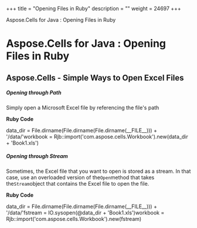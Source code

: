 +++
title = "Opening Files in Ruby" 
description = "" 
weight = 24697 
+++

Aspose.Cells for Java : Opening Files in Ruby  

# Aspose.Cells for Java : Opening Files in Ruby


## Aspose.Cells - Simple Ways to Open Excel Files

##### Opening through Path

Simply open a Microsoft Excel file by referencing the file's path

**Ruby Code**

data\_dir = File.dirname(File.dirname(File.dirname(\_\_FILE\_\_))) + '/data/'workbook = Rjb::import('com.aspose.cells.Workbook').new(data\_dir + 'Book1.xls')

##### Opening through Stream

Sometimes, the Excel file that you want to open is stored as a stream. In that case, use an overloaded version of the`Open`method that takes the`Stream`object that contains the Excel file to open the file.

**Ruby Code**

data\_dir = File.dirname(File.dirname(File.dirname(\_\_FILE\_\_))) + '/data/'fstream = IO.sysopen(@data\_dir + 'Book1.xls')workbook = Rjb::import('com.aspose.cells.Workbook').new(fstream)

